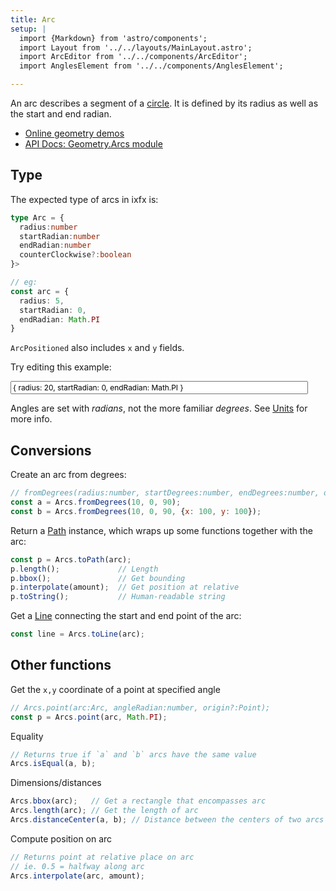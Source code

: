 ```yaml
---
title: Arc
setup: |
  import {Markdown} from 'astro/components';
  import Layout from '../../layouts/MainLayout.astro';
  import ArcEditor from '../../components/ArcEditor';
  import AnglesElement from '../../components/AnglesElement';

---
```

<script type="module" src={Astro.resolve('./arc.ts')}></script>
<style>
input.code {
  font-family: var(--font-mono);
  font-size: 0.85em;
}

radians-editor {
  --label-color: var(--theme-text-light);
  --axis-color: var(--theme-bg-hover);
  --ray-color: var(--theme-hit-color);
}

</style>

An arc describes a segment of a [circle](./circle). It is defined by its radius as well as the start and end radian.

* [Online geometry demos](https://clinth.github.io/ixfx-demos/geometry/)
* [API Docs: Geometry.Arcs module](https://clinth.github.io/ixfx/modules/Geometry.Arcs.html)

## Type

The expected type of arcs in ixfx is:

```typescript
type Arc = {
  radius:number
  startRadian:number
  endRadian:number
  counterClockwise?:boolean
}>

// eg:
const arc = {
  radius: 5,
  startRadian: 0,
  endRadian: Math.PI
}
```

`ArcPositioned` also includes `x` and `y` fields.


Try editing this example:

<input style="width: 40em" class="code arc" type="text" id="arc1Txt" value="{ radius: 20, startRadian: 0, endRadian: Math.PI }">
<arc-editor id="arc1" client:visible  />

Angles are set with _radians_, not the more familiar _degrees_. See [Units](units) for more info.

<angles-element width="500" height="300" client:visible />

## Conversions

Create an arc from degrees:

```js
// fromDegrees(radius:number, startDegrees:number, endDegrees:number, origin?:Point)
const a = Arcs.fromDegrees(10, 0, 90);
const b = Arcs.fromDegrees(10, 0, 90, {x: 100, y: 100});
```

Return a [Path](path) instance, which wraps up some functions together with the arc:

```js
const p = Arcs.toPath(arc);
p.length();             // Length
p.bbox();               // Get bounding 
p.interpolate(amount);  // Get position at relative
p.toString();           // Human-readable string
```

Get a [Line](line) connecting the start and end point of the arc:

```js
const line = Arcs.toLine(arc);
```

## Other functions

Get the `x,y` coordinate of a point at specified angle
```js
// Arcs.point(arc:Arc, angleRadian:number, origin?:Point);
const p = Arcs.point(arc, Math.PI);
```

Equality

```js
// Returns true if `a` and `b` arcs have the same value
Arcs.isEqual(a, b);
```

Dimensions/distances

```js
Arcs.bbox(arc);   // Get a rectangle that encompasses arc
Arcs.length(arc); // Get the length of arc
Arcs.distanceCenter(a, b); // Distance between the centers of two arcs 
```

Compute position on arc
```js
// Returns point at relative place on arc
// ie. 0.5 = halfway along arc
Arcs.interpolate(arc, amount);
```